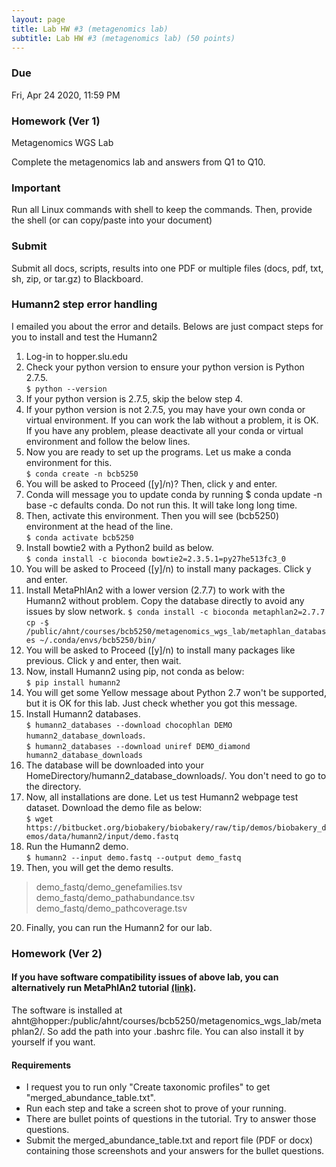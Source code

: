 ```yaml
---
layout: page
title: Lab HW #3 (metagenomics lab)
subtitle: Lab HW #3 (metagenomics lab) (50 points)
---
```


### Due
Fri, Apr 24 2020, 11:59 PM

### Homework (Ver 1)
Metagenomics WGS Lab

Complete the metagenomics lab and answers from Q1 to Q10.

### Important
Run all Linux commands with shell to keep the commands. Then, provide the shell (or can copy/paste into your document)

### Submit
Submit all docs, scripts, results into one PDF or multiple files (docs, pdf, txt, sh, zip, or tar.gz) to Blackboard.

### Humann2 step error handling
I emailed you about the error and details. Belows are just compact steps for you to install and test the Humann2

1. Log-in to hopper.slu.edu
2. Check your python version to ensure your python version is Python 2.7.5.  
`$ python --version`
3. If your python version is 2.7.5, skip the below step 4.
4. If your python version is not 2.7.5, you may have your own conda or virtual environment. If you can work the lab without a problem, it is OK. If you have any problem, please deactivate all your conda or virtual environment and follow the below lines.
5. Now you are ready to set up the programs. Let us make a conda environment for this.  
`$ conda create -n bcb5250`
6. You will be asked to Proceed ([y]/n)? Then, click y and enter.
7. Conda will message you to update conda by running $ conda update -n base -c defaults conda. Do not run this. It will take long long time.
8. Then, activate this environment. Then you will see (bcb5250) environment at the head of the line.  
`$ conda activate bcb5250`
9. Install bowtie2 with a Python2 build as below.  
`$ conda install -c bioconda bowtie2=2.3.5.1=py27he513fc3_0`
10. You will be asked to Proceed ([y]/n) to install many packages. Click y and enter.
11. Install MetaPhlAn2 with a lower version (2.7.7) to work with the Humann2 without problem. Copy the database directly to avoid any issues by slow network.
`$ conda install -c bioconda metaphlan2=2.7.7`
`cp -$ /public/ahnt/courses/bcb5250/metagenomics_wgs_lab/metaphlan_databases ~/.conda/envs/bcb5250/bin/`
12. You will be asked to Proceed ([y]/n) to install many packages like previous. Click y and enter, then wait.
13. Now, install Humann2 using pip, not conda as below:  
`$ pip install humann2`
14. You will get some Yellow message about Python 2.7 won't be supported, but it is OK for this lab. Just check whether you got this message.
15. Install Humann2 databases.  
`$ humann2_databases --download chocophlan DEMO humann2_database_downloads`.  
`$ humann2_databases --download uniref DEMO_diamond humann2_database_downloads`
16. The database will be downloaded into your HomeDirectory/humann2_database_downloads/. You don't need to go to the directory.
17. Now, all installations are done. Let us test Humann2 webpage test dataset. Download the demo file as below:  
`$ wget https://bitbucket.org/biobakery/biobakery/raw/tip/demos/biobakery_demos/data/humann2/input/demo.fastq`
18. Run the Humann2 demo.  
`$ humann2 --input demo.fastq --output demo_fastq`
19. Then, you will get the demo results.
  >demo_fastq/demo_genefamilies.tsv
  >demo_fastq/demo_pathabundance.tsv
  >demo_fastq/demo_pathcoverage.tsv
20. Finally, you can run the Humann2 for our lab.

### Homework (Ver 2)

#### If you have software compatibility issues of above lab, you can alternatively run MetaPhlAn2 tutorial [(link)](https://bitbucket.org/biobakery/biobakery/wiki/metaphlan2). 

The software is installed at ahnt@hopper:/public/ahnt/courses/bcb5250/metagenomics_wgs_lab/metaphlan2/. So add the path into your .bashrc file. You can also install it by yourself if you want.

#### Requirements
- I request you to run only "Create taxonomic profiles" to get "merged_abundance_table.txt". 
- Run each step and take a screen shot to prove of your running.
- There are bullet points of questions in the tutorial. Try to answer those questions.
- Submit the merged_abundance_table.txt and report file (PDF or docx) containing those screenshots and your answers for the bullet questions. 
